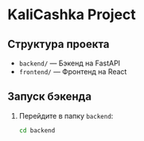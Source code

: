 # KaliCashka Project

## Структура проекта
- `backend/` — Бэкенд на FastAPI
- `frontend/` — Фронтенд на React

## Запуск бэкенда
1. Перейдите в папку `backend`:
   ```bash
   cd backend